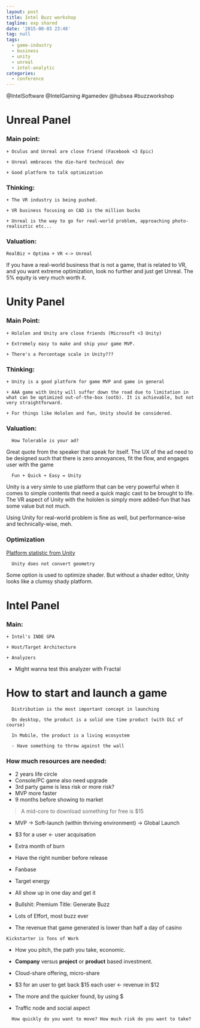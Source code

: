 ```yaml
---
layout: post
title: Intel Buzz workshop
tagline: exp shared
date: '2015-08-03 23:46'
tag: null
tags:
  - game-industry
  - business
  - unity
  - unreal
  - intel-analytic
categories:
  - conference
---
```


@IntelSoftware @IntelGaming #gamedev @hubsea #buzzworkshop

# Unreal Panel

### Main point:
```
+ Oculus and Unreal are close friend (Facebook <3 Epic)

+ Unreal embraces the die-hard technical dev

+ Good platform to talk optimization

```

### Thinking:

```
+ The VR industry is being pushed.

+ VR business focusing on CAD is the million bucks

+ Unreal is the way to go for real-world problem, approaching photo-realisztic etc...
```

### Valuation:

```
RealBiz + Optima + VR <-> Unreal
```

If you have a real-world business that is not a game, that is related to VR, and you want extreme optimization, look no further and just get Unreal. The 5% equity is very much worth it.

# Unity Panel

### Main Point:

```
+ Hololen and Unity are close friends (Microsoft <3 Unity)

+ Extremely easy to make and ship your game MVP.

+ There's a Percentage scale in Unity???
```

### Thinking:

```
+ Unity is a good platform for game MVP and game in general

+ AAA game with Unity will suffer down the road due to limitation in what can be optimized out-of-the-box (ootb). It is achievable, but not very straightforward.

+ For things like Hololen and fun, Unity should be considered.
```

### Valuation:

```
  How Tolerable is your ad?
```

Great quote from the speaker that speak for itself. The UX of the ad need to be designed such that there is zero annoyances, fit the flow, and engages user with the game

```
  Fun + Quick + Easy = Unity
```

Unity is a very simle to use platform that can be very powerful when it comes to simple contents that need a quick magic cast to be brought to life. The VR aspect of Unity with the hololen is simply more added-fun that has some value but not much.

Using Unity for  real-world problem is fine as well, but performance-wise and technically-wise, meh.

### Optimization

[Platform statistic from Unity](http://hwstats.unity3d.com/)

```
  Unity does not convert geometry
```

Some option is used to optimize shader. But without a shader editor, Unity looks like a clumsy shady platform.

# Intel Panel

### Main:
```
+ Intel's INDE GPA

+ Host/Target Architecture

+ Analyzers
```

+ Might wanna test this analyzer with Fractal

# How to start and launch a game

```
  Distribution is the most important concept in launching
```

```
  On desktop, the product is a solid one time product (with DLC of course)

  In Mobile, the product is a living ecosystem
```

```
  - Have something to throw against the wall
```

### How much resources are needed:

+ 2 years life circle
+ Console/PC game also need upgrade
+ 3rd party game is less risk or more risk?
+ MVP more faster
+ 9 months before showing to market

> A mid-core to download something for free is $15

+ MVP -> Soft-launch (within thriving environment) -> Global Launch

+ $3 for a user <- user acquisation
+ Extra month of burn
+ Have the right number before release

+ Fanbase
+ Target energy
+ All show up in one day and get it

+ Bullshit: Premium Title: Generate Buzz
+ Lots of Effort, most buzz ever
+ The revenue that game generated is lower than half a day of casino

```
Kickstarter is Tons of Work
```

+ How you pitch, the path you take, economic.
+ **Company** versus **project** or **product** based investment.

+ Cloud-share offering, micro-share
+ $3 for an user to get back $15 each user <- revenue in $12
+ The more and the quicker found, by using $
+ Traffic node and social aspect

```
  How quickly do you want to move? How much risk do you want to take?
```
